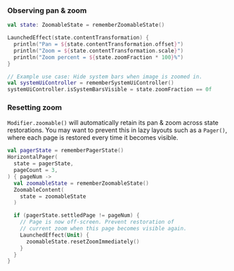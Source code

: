 ### Observing pan & zoom

```kotlin
val state: ZoomableState = rememberZoomableState()

LaunchedEffect(state.contentTransformation) {
  println("Pan = ${state.contentTransformation.offset}")
  println("Zoom = ${state.contentTransformation.scale}")
  println("Zoom percent = ${state.zoomFraction * 100}%")
}

// Example use case: Hide system bars when image is zoomed in.
val systemUiController = rememberSystemUiController()
systemUiController.isSystemBarsVisible = state.zoomFraction == 0f
```

### Resetting zoom
`Modifier.zoomable()` will automatically retain its pan & zoom across state restorations. You may want to prevent this in lazy layouts such as a `Pager()`, where each page is restored every time it becomes visible. 

```kotlin hl_lines="15"
val pagerState = rememberPagerState()
HorizontalPager(
  state = pagerState,
  pageCount = 3,
) { pageNum ->
  val zoomableState = rememberZoomableState()
  ZoomableContent(
    state = zoomableState
  )

  if (pagerState.settledPage != pageNum) {
    // Page is now off-screen. Prevent restoration of 
    // current zoom when this page becomes visible again.
    LaunchedEffect(Unit) {
      zoomableState.resetZoomImmediately()
    }
  }
}
```
